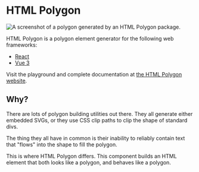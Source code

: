 # HTML Polygon

![A screenshot of a polygon generated by an HTML Polygon package.](https://github.com/sambauers/html-polygon/assets/1025156/c5ee5aa5-fb76-428e-89f4-db3fcd096284)

HTML Polygon is a polygon element generator for the following web frameworks:

* [React](./packages/react)
* [Vue 3](./packages/vue)

Visit the playground and complete documentation at [the HTML Polygon website](https://html-polygon.sambauers.com).

## Why?

There are lots of polygon building utilities out there. They all generate
either embedded SVGs, or they use CSS clip paths to clip the shape of standard
divs.

The thing they all have in common is their inability to reliably contain text
that "flows" into the shape to fill the polygon.

This is where HTML Polygon differs. This component builds an HTML element that
both looks like a polygon, and behaves like a polygon.
